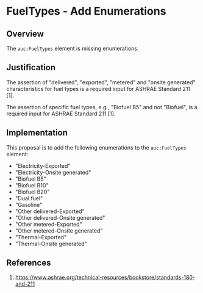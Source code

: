 # FuelTypes - Add Enumerations

## Overview

The `auc:FuelTypes` element is missing enumerations.

## Justification

The assertion of "delivered", "exported", "metered" and "onsite generated" characteristics for fuel types is a required input for ASHRAE Standard 211 [1].

The assertion of specific fuel types, e.g., "Biofuel B5" and not "Biofuel", is a required input for ASHRAE Standard 211 [1].

## Implementation

This proposal is to add the following enumerations to the `auc:FuelTypes` element:
* "Electricity-Exported"
* "Electricity-Onsite generated"
* "Biofuel B5"
* "Biofuel B10"
* "Biofuel B20"
* "Dual fuel"
* "Gasoline"
* "Other delivered-Exported"
* "Other delivered-Onsite generated"
* "Other metered-Exported"
* "Other metered-Onsite generated"
* "Thermal-Exported"
* "Thermal-Onsite generated"

## References

1. https://www.ashrae.org/technical-resources/bookstore/standards-180-and-211
